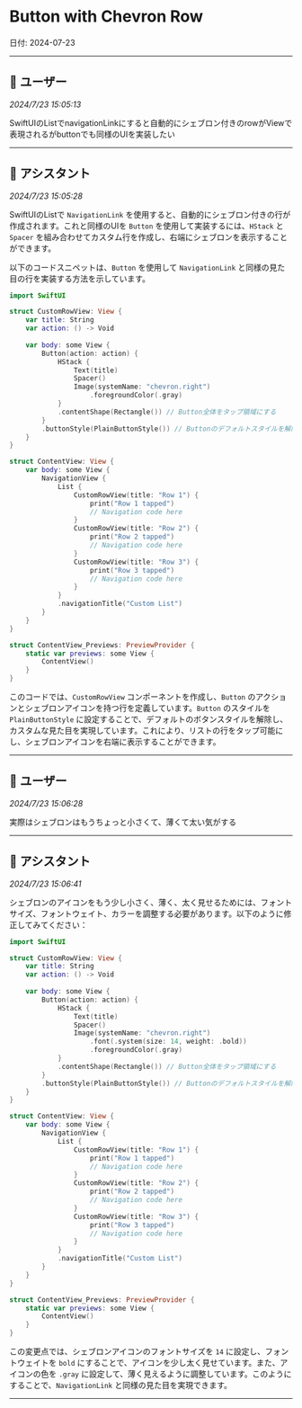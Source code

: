 # Button with Chevron Row

日付: 2024-07-23

---

## 👤 ユーザー
*2024/7/23 15:05:13*

SwiftUIのListでnavigationLinkにすると自動的にシェブロン付きのrowがViewで表現されるがbuttonでも同様のUIを実装したい

---

## 🤖 アシスタント
*2024/7/23 15:05:28*

SwiftUIのListで `NavigationLink` を使用すると、自動的にシェブロン付きの行が作成されます。これと同様のUIを `Button` を使用して実装するには、`HStack` と `Spacer` を組み合わせてカスタム行を作成し、右端にシェブロンを表示することができます。

以下のコードスニペットは、`Button` を使用して `NavigationLink` と同様の見た目の行を実装する方法を示しています。

```swift
import SwiftUI

struct CustomRowView: View {
    var title: String
    var action: () -> Void
    
    var body: some View {
        Button(action: action) {
            HStack {
                Text(title)
                Spacer()
                Image(systemName: "chevron.right")
                    .foregroundColor(.gray)
            }
            .contentShape(Rectangle()) // Button全体をタップ領域にする
        }
        .buttonStyle(PlainButtonStyle()) // Buttonのデフォルトスタイルを解除
    }
}

struct ContentView: View {
    var body: some View {
        NavigationView {
            List {
                CustomRowView(title: "Row 1") {
                    print("Row 1 tapped")
                    // Navigation code here
                }
                CustomRowView(title: "Row 2") {
                    print("Row 2 tapped")
                    // Navigation code here
                }
                CustomRowView(title: "Row 3") {
                    print("Row 3 tapped")
                    // Navigation code here
                }
            }
            .navigationTitle("Custom List")
        }
    }
}

struct ContentView_Previews: PreviewProvider {
    static var previews: some View {
        ContentView()
    }
}
```

このコードでは、`CustomRowView` コンポーネントを作成し、`Button` のアクションとシェブロンアイコンを持つ行を定義しています。`Button` のスタイルを `PlainButtonStyle` に設定することで、デフォルトのボタンスタイルを解除し、カスタムな見た目を実現しています。これにより、リストの行をタップ可能にし、シェブロンアイコンを右端に表示することができます。

---

## 👤 ユーザー
*2024/7/23 15:06:28*

実際はシェブロンはもうちょっと小さくて、薄くて太い気がする

---

## 🤖 アシスタント
*2024/7/23 15:06:41*

シェブロンのアイコンをもう少し小さく、薄く、太く見せるためには、フォントサイズ、フォントウェイト、カラーを調整する必要があります。以下のように修正してみてください：

```swift
import SwiftUI

struct CustomRowView: View {
    var title: String
    var action: () -> Void
    
    var body: some View {
        Button(action: action) {
            HStack {
                Text(title)
                Spacer()
                Image(systemName: "chevron.right")
                    .font(.system(size: 14, weight: .bold))
                    .foregroundColor(.gray)
            }
            .contentShape(Rectangle()) // Button全体をタップ領域にする
        }
        .buttonStyle(PlainButtonStyle()) // Buttonのデフォルトスタイルを解除
    }
}

struct ContentView: View {
    var body: some View {
        NavigationView {
            List {
                CustomRowView(title: "Row 1") {
                    print("Row 1 tapped")
                    // Navigation code here
                }
                CustomRowView(title: "Row 2") {
                    print("Row 2 tapped")
                    // Navigation code here
                }
                CustomRowView(title: "Row 3") {
                    print("Row 3 tapped")
                    // Navigation code here
                }
            }
            .navigationTitle("Custom List")
        }
    }
}

struct ContentView_Previews: PreviewProvider {
    static var previews: some View {
        ContentView()
    }
}
```

この変更点では、シェブロンアイコンのフォントサイズを `14` に設定し、フォントウェイトを `bold` にすることで、アイコンを少し太く見せています。また、アイコンの色を `.gray` に設定して、薄く見えるように調整しています。このようにすることで、`NavigationLink` と同様の見た目を実現できます。

---
